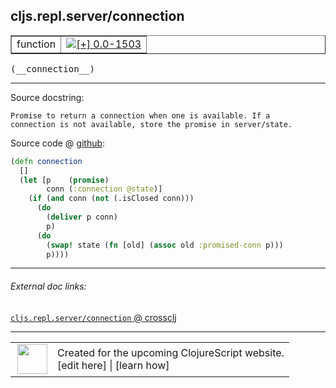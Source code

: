 ## cljs.repl.server/connection



 <table border="1">
<tr>
<td>function</td>
<td><a href="https://github.com/cljsinfo/cljs-api-docs/tree/0.0-1503"><img valign="middle" alt="[+] 0.0-1503" title="Added in 0.0-1503" src="https://img.shields.io/badge/+-0.0--1503-lightgrey.svg"></a> </td>
</tr>
</table>


 <samp>
(__connection__)<br>
</samp>

---





Source docstring:

```
Promise to return a connection when one is available. If a
connection is not available, store the promise in server/state.
```


Source code @ [github](https://github.com/clojure/clojurescript/blob/r1.7.107/src/main/clojure/cljs/repl/server.clj#L10-L22):

```clj
(defn connection
  []
  (let [p    (promise)
        conn (:connection @state)]
    (if (and conn (not (.isClosed conn)))
      (do
        (deliver p conn)
        p)
      (do
        (swap! state (fn [old] (assoc old :promised-conn p)))
        p))))
```

<!--
Repo - tag - source tree - lines:

 <pre>
clojurescript @ r1.7.107
└── src
    └── main
        └── clojure
            └── cljs
                └── repl
                    └── <ins>[server.clj:10-22](https://github.com/clojure/clojurescript/blob/r1.7.107/src/main/clojure/cljs/repl/server.clj#L10-L22)</ins>
</pre>

-->

---



###### External doc links:

[`cljs.repl.server/connection` @ crossclj](http://crossclj.info/fun/cljs.repl.server/connection.html)<br>

---

 <table>
<tr><td>
<img valign="middle" align="right" width="48px" src="http://i.imgur.com/Hi20huC.png">
</td><td>
Created for the upcoming ClojureScript website.<br>
[edit here] | [learn how]
</td></tr></table>

[edit here]:https://github.com/cljsinfo/cljs-api-docs/blob/master/cljsdoc/cljs.repl.server/connection.cljsdoc
[learn how]:https://github.com/cljsinfo/cljs-api-docs/wiki/cljsdoc-files

<!--

This information was too distracting to show to readers, but I'll leave it
commented here since it is helpful to:

- pretty-print the data used to generate this document
- and show how to retrieve that data



The API data for this symbol:

```clj
{:ns "cljs.repl.server",
 :name "connection",
 :signature ["[]"],
 :history [["+" "0.0-1503"]],
 :type "function",
 :full-name-encode "cljs.repl.server/connection",
 :source {:code "(defn connection\n  []\n  (let [p    (promise)\n        conn (:connection @state)]\n    (if (and conn (not (.isClosed conn)))\n      (do\n        (deliver p conn)\n        p)\n      (do\n        (swap! state (fn [old] (assoc old :promised-conn p)))\n        p))))",
          :title "Source code",
          :repo "clojurescript",
          :tag "r1.7.107",
          :filename "src/main/clojure/cljs/repl/server.clj",
          :lines [10 22]},
 :full-name "cljs.repl.server/connection",
 :docstring "Promise to return a connection when one is available. If a\nconnection is not available, store the promise in server/state."}

```

Retrieve the API data for this symbol:

```clj
;; from Clojure REPL
(require '[clojure.edn :as edn])
(-> (slurp "https://raw.githubusercontent.com/cljsinfo/cljs-api-docs/catalog/cljs-api.edn")
    (edn/read-string)
    (get-in [:symbols "cljs.repl.server/connection"]))
```

-->
